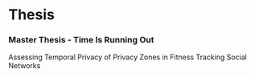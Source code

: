 # Thesis
 ### Master Thesis - Time Is Running Out
 Assessing Temporal Privacy of Privacy Zones in Fitness Tracking Social Networks
